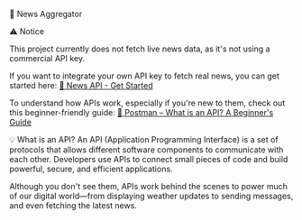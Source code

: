 📰 News Aggregator

⚠️ Notice

This project currently does not fetch live news data, as it's not using a commercial API key.

If you want to integrate your own API key to fetch real news, you can get started here:
[🔗 News API - Get Started](https://newsapi.org/docs/get-started)

To understand how APIs work, especially if you're new to them, check out this beginner-friendly guide:
[🔗 Postman – What is an API? A Beginner's Guide](https://www.postman.com/what-is-an-api/)

💡 What is an API?
An API (Application Programming Interface) is a set of protocols that allows different software components to communicate with each other. Developers use APIs to connect small pieces of code and build powerful, secure, and efficient applications.

Although you don't see them, APIs work behind the scenes to power much of our digital world—from displaying weather updates to sending messages, and even fetching the latest news.
